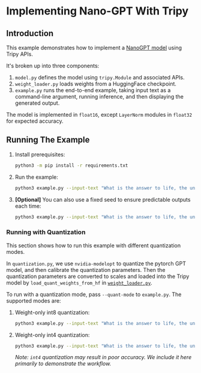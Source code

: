 # Implementing Nano-GPT With Tripy

## Introduction

This example demonstrates how to implement a [NanoGPT model](https://github.com/karpathy/nanoGPT) using Tripy APIs.

It's broken up into three components:

1. `model.py` defines the model using `tripy.Module` and associated APIs.
2. `weight_loader.py` loads weights from a HuggingFace checkpoint.
3. `example.py` runs the end-to-end example, taking input text as a command-line argument,
        running inference, and then displaying the generated output.

The model is implemented in `float16`, except `LayerNorm` modules in `float32`
for expected accuracy.

## Running The Example

1. Install prerequisites:

    ```bash
    python3 -m pip install -r requirements.txt
    ```

2. Run the example:

    ```bash
    python3 example.py --input-text "What is the answer to life, the universe, and everything?"
    ```

3. **[Optional]** You can also use a fixed seed to ensure predictable outputs each time:

    ```bash
    python3 example.py --input-text "What is the answer to life, the universe, and everything?" --seed=0
    ```

    <!-- Tripy: TEST: EXPECTED_STDOUT Start -->
    <!--
    ```
    (?s).*?
    What is the answer to life, the universe, and everything\? How can we get back at these questions\? And
    ```
     -->
    <!-- Tripy: TEST: EXPECTED_STDOUT End -->

### Running with Quantization

This section shows how to run this example with different quantization modes.

In `quantization.py`, we use `nvidia-modelopt` to quantize the pytorch GPT model, and then calibrate the quantization parameters.
Then the quantization parameters are converted to scales and loaded into the Tripy model by
`load_quant_weights_from_hf` in [`weight_loader.py`](./weight_loader.py).

To run with a quantization mode, pass `--quant-mode` to `example.py`. The supported modes are:

1. Weight-only int8 quantization:

    ```bash
    python3 example.py --input-text "What is the answer to life, the universe, and everything?" --seed=0 --quant-mode int8-weight-only
    ```
    <!-- Tripy: TEST: EXPECTED_STDOUT Start -->
    <!--
    ```
    (?s).*?
    What is the answer to life, the universe, and everything\? How can one explain what's important to us to
    ```
     -->
    <!-- Tripy: TEST: EXPECTED_STDOUT End -->

2. Weight-only int4 quantization:

    ```bash
    python3 example.py --input-text "What is the answer to life, the universe, and everything?" --seed=0 --quant-mode int4-weight-only
    ```
    <!-- Tripy: TEST: EXPECTED_STDOUT Start -->
    <!--
    ```
    (?s).*?
    What is the answer to life, the universe, and everything\? What is what is what is what is what is
    ```
     -->
    <!-- Tripy: TEST: EXPECTED_STDOUT End -->

    *Note: `int4` quantization may result in poor accuracy. We include it here primarily to demonstrate the workflow.*
